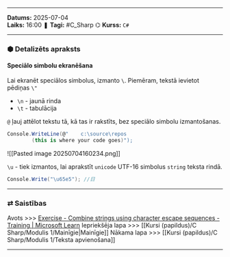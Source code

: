 ___
**Datums:** 2025-07-04   
**Laiks:** 16:00 
❚ **Tagi:** #C_Sharp 
⌬ **Kurss:**  `C#`

---
### ⬢ Detalizēts apraksts
#### Speciālo simbolu ekranēšana

Lai ekranēt speciālos simbolus, izmanto `\`. Piemēram, tekstā ievietot pēdiņas `\"`

- `\n` - jaunā rinda
- `\t` - tabulācija

`@` ļauj attēlot tekstu tā, kā tas ir rakstīts, bez speciālo simbolu izmantošanas.

```csharp
Console.WriteLine(@"    c:\source\repos    
        (this is where your code goes)");
```

![[Pasted image 20250704160234.png]]

`\u` - tiek izmantos, lai aprakstīt `unicode`  UTF-16 simbolus `string` teksta rindā.

```csharp
Console.Write("\u65e5"); //日
```

---
### ⇄ Saistības
Avots >>> [Exercise - Combine strings using character escape sequences - Training \| Microsoft Learn](https://learn.microsoft.com/en-us/training/modules/csharp-basic-formatting/2-exercise-character-escape-sequences)
Iepriekšēja lapa >>> [[Kursi (papildus)/C Sharp/Modulis 1/Mainīgie|Mainīgie]]
Nākama lapa >>> [[Kursi (papildus)/C Sharp/Modulis 1/Teksta apvienošana]]
___